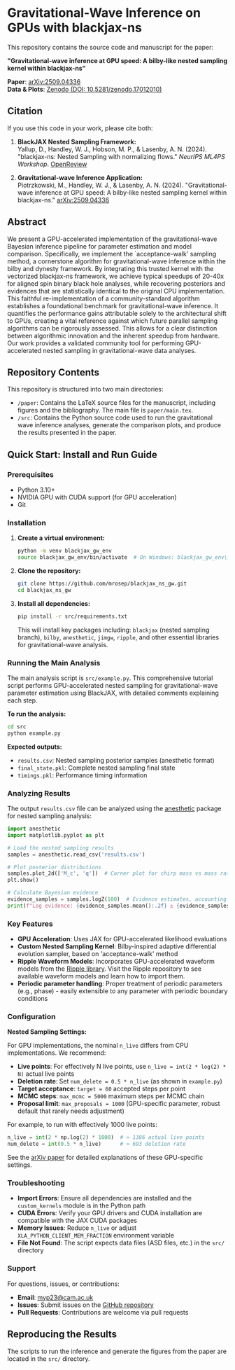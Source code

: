 
# Gravitational-Wave Inference on GPUs with blackjax-ns

This repository contains the source code and manuscript for the paper:

**"Gravitational-wave inference at GPU speed: A bilby-like nested sampling kernel within blackjax-ns"**

**Paper**: [arXiv:2509.04336](https://arxiv.org/abs/2509.04336)  
**Data & Plots**: [Zenodo (DOI: 10.5281/zenodo.17012010)](https://zenodo.org/records/17012011)

## Citation

If you use this code in your work, please cite both:

1. **BlackJAX Nested Sampling Framework:**  
   Yallup, D., Handley, W. J., Hobson, M. P., & Lasenby, A. N. (2024). "blackjax-ns: Nested Sampling with normalizing flows." *NeurIPS ML4PS Workshop*. [OpenReview](https://openreview.net/forum?id=ekbkMSuPo4&referrer=%5Bthe%20profile%20of%20David%20Yallup%5D)

2. **Gravitational-wave Inference Application:**  
   Piotrzkowski, M., Handley, W. J., & Lasenby, A. N. (2024). "Gravitational-wave inference at GPU speed: A bilby-like nested sampling kernel within blackjax-ns." [arXiv:2509.04336](https://arxiv.org/abs/2509.04336)

## Abstract

We present a GPU-accelerated implementation of the gravitational-wave Bayesian inference pipeline for parameter estimation and model comparison. Specifically, we implement the `acceptance-walk' sampling method, a cornerstone algorithm for gravitational-wave inference within the bilby and dynesty framework. By integrating this trusted kernel with the vectorized blackjax-ns framework, we achieve typical speedups of 20-40x for aligned spin binary black hole analyses, while recovering posteriors and evidences that are statistically identical to the original CPU implementation. This faithful re-implementation of a community-standard algorithm establishes a foundational benchmark for gravitational-wave inference. It quantifies the performance gains attributable solely to the architectural shift to GPUs, creating a vital reference against which future parallel sampling algorithms can be rigorously assessed. This allows for a clear distinction between algorithmic innovation and the inherent speedup from hardware. Our work provides a validated community tool for performing GPU-accelerated nested sampling in gravitational-wave data analyses.


## Repository Contents

This repository is structured into two main directories:

*   `/paper`: Contains the LaTeX source files for the manuscript, including figures and the bibliography. The main file is `paper/main.tex`.
*   `/src`: Contains the Python source code used to run the gravitational wave inference analyses, generate the comparison plots, and produce the results presented in the paper.

## Quick Start: Install and Run Guide

### Prerequisites

- Python 3.10+
- NVIDIA GPU with CUDA support (for GPU acceleration)
- Git

### Installation

1. **Create a virtual environment:**
   ```bash
   python -m venv blackjax_gw_env
   source blackjax_gw_env/bin/activate  # On Windows: blackjax_gw_env\Scripts\activate
   ```

2. **Clone the repository:**
   ```bash
   git clone https://github.com/mrosep/blackjax_ns_gw.git
   cd blackjax_ns_gw
   ```

3. **Install all dependencies:**
   ```bash
   pip install -r src/requirements.txt
   ```
   This will install key packages including: `blackjax` (nested sampling branch), `bilby`, `anesthetic`, `jimgw`, `ripple`, and other essential libraries for gravitational-wave analysis.

### Running the Main Analysis

The main analysis script is `src/example.py`. This comprehensive tutorial script performs GPU-accelerated nested sampling for gravitational-wave parameter estimation using BlackJAX, with detailed comments explaining each step.

**To run the analysis:**

```bash
cd src
python example.py
```

**Expected outputs:**
- `results.csv`: Nested sampling posterior samples (anesthetic format)
- `final_state.pkl`: Complete nested sampling final state
- `timings.pkl`: Performance timing information

### Analyzing Results

The output `results.csv` file can be analyzed using the [anesthetic](https://anesthetic.readthedocs.io/en/latest/index.html) package for nested sampling analysis:

```python
import anesthetic
import matplotlib.pyplot as plt

# Load the nested sampling results
samples = anesthetic.read_csv('results.csv')

# Plot posterior distributions
samples.plot_2d(['M_c', 'q'])  # Corner plot for chirp mass vs mass ratio
plt.show()

# Calculate Bayesian evidence
evidence_samples = samples.logZ(100)  # Evidence estimates, accounting for uncertainty in weights
print(f"Log evidence: {evidence_samples.mean():.2f} ± {evidence_samples.std():.2f}")

```

### Key Features

- **GPU Acceleration**: Uses JAX for GPU-accelerated likelihood evaluations
- **Custom Nested Sampling Kernel**: Bilby-inspired adaptive differential evolution sampler, based on 'acceptance-walk' method
- **Ripple Waveform Models**: Incorporates GPU-accelerated waveform models from the [Ripple library](https://github.com/tedwards2412/ripple/tree/main). Visit the Ripple repository to see available waveform models and learn how to import them.
- **Periodic parameter handling**: Proper treatment of periodic parameters (e.g., phase) - easily extensible to any parameter with periodic boundary conditions

### Configuration

**Nested Sampling Settings:**

For GPU implementations, the nominal `n_live` differs from CPU implementations. We recommend:

- **Live points**: For effectively N live points, use `n_live = int(2 * log(2) * N)` actual live points
- **Deletion rate**: Set `num_delete = 0.5 * n_live` (as shown in `example.py`)
- **Target acceptance**: `target = 60` accepted steps per point
- **MCMC steps**: `max_mcmc = 5000` maximum steps per MCMC chain
- **Proposal limit**: `max_proposals = 1000` (GPU-specific parameter, robust default that rarely needs adjustment)

For example, to run with effectively 1000 live points:
```python
n_live = int(2 * np.log(2) * 1000)  # ≈ 1386 actual live points
num_delete = int(0.5 * n_live)      # ≈ 693 deletion rate
```

See the [arXiv paper](https://arxiv.org/abs/2509.04336) for detailed explanations of these GPU-specific settings.

### Troubleshooting

- **Import Errors**: Ensure all dependencies are installed and the `custom_kernels` module is in the Python path
- **CUDA Errors**: Verify your GPU drivers and CUDA installation are compatible with the JAX CUDA packages
- **Memory Issues**: Reduce `n_live` or adjust `XLA_PYTHON_CLIENT_MEM_FRACTION` environment variable
- **File Not Found**: The script expects data files (ASD files, etc.) in the `src/` directory

### Support

For questions, issues, or contributions:
- **Email**: myp23@cam.ac.uk
- **Issues**: Submit issues on the [GitHub repository](https://github.com/mrosep/blackjax_ns_gw/issues)
- **Pull Requests**: Contributions are welcome via pull requests

## Reproducing the Results

The scripts to run the inference and generate the figures from the paper are located in the `src/` directory.

